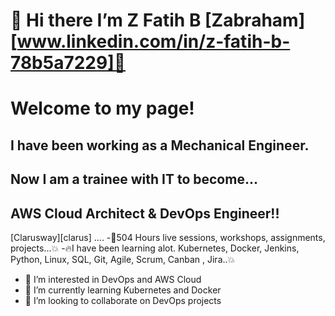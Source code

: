 # 👋 Hi there I’m Z Fatih B [Zabraham] [www.linkedin.com/in/z-fatih-b-78b5a7229]👋

# Welcome to my page!

## I have been working as a Mechanical Engineer.
## Now I am a trainee with IT to become...
## AWS Cloud Architect & DevOps Engineer!!

[Clarusway][clarus] .... 
-🚀504 Hours live sessions, workshops, assignments, projects...💥
-🔥I have been learning alot. Kubernetes, Docker, Jenkins, Python, Linux, SQL, Git, Agile, Scrum, Canban , Jira..💥

- 👀 I’m interested in DevOps and AWS Cloud
- 🌱 I’m currently learning Kubernetes and Docker
- 💞️ I’m looking to collaborate on DevOps projects

<!--
**Zabraham-fab/Zabraham-fab** is a ✨ _special_ ✨ repository because its `README.md` (this file) appears on your GitHub profile.

Here are some ideas to get you started:

- 🔭 I’m currently working on ...
- 🌱 I’m currently learning ...
- 👯 I’m looking to collaborate on ...
- 🤔 I’m looking for help with ...
- 💬 Ask me about ...
- 📫 How to reach me: ...
- 😄 Pronouns: ...
- ⚡ Fun fact: ...
-->
